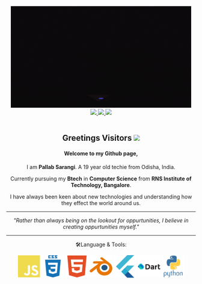 <div id="header" align="center"> 
  <img src="https://github.com/29thSarangi/29thSarangi/blob/main/giphy.gif">
  <div id="badges">
    <a href="https://www.linkedin.com/in/pallab-sarangi-424644275/">
      <img src="https://www.shields.io/badge/LinkedIn-blue?style=for-the-badge&logo=linkedin&logoColor=white">
    </a>
    <a href="https://www.instagram.com/pallab2o/">
      <img src="https://www.shields.io/badge/Instagram-red?style=for-the-badge&logo=instagram&logoColor=white">
    </a>
    <a href="https://twitter.com/pallab2902">
      <img src="https://www.shields.io/badge/Twitter-blue?style=for-the-badge&logo=twitter&logoColor=white">
    </a>
  </div>
  
 <img src="https://komarev.com/ghpvc/?username=29thSarangi&style=flat-square&color=blue" alt=""/>
  <div>
  <h2>
  Greetings Visitors
  <img src="https://media.giphy.com/media/hvRJCLFzcasrR4ia7z/giphy.gif" width="30px">
  </h2>
  <h4>Welcome to my Github page,</h4>
  </div>
  
  <div>
   
  <p> I am <b>Pallab Sarangi</b>. A 19 year old techie from Odisha, India. </p>
  <p> Currently pursuing my <b>Btech</b> in <b>Computer Science</b> from <b>RNS Institute of Technology, Bangalore</b>.</p> 
  <p>I have always been keen about new technologies and understanding how they effect the world around us.</p> 

  ---
  
  <em> "Rather than always being on the lookout for oppurtunities, I believe in creating oppurtunities myself."</em>
  </div>
  
  ---
  
  :hammer_and_wrench:Language & Tools:
  <div>
    <img src="https://github.com/devicons/devicon/blob/1119b9f84c0290e0f0b38982099a2bd027a48bf1/icons/javascript/javascript-plain.svg?plain=1" width="60">
    <img src="https://github.com/devicons/devicon/blob/1119b9f84c0290e0f0b38982099a2bd027a48bf1/icons/css3/css3-plain-wordmark.svg?plain=1" width="60">
    <img src="https://github.com/devicons/devicon/blob/1119b9f84c0290e0f0b38982099a2bd027a48bf1/icons/html5/html5-plain.svg?plain=1" width="60">
    <img src="https://github.com/devicons/devicon/blob/1119b9f84c0290e0f0b38982099a2bd027a48bf1/icons/blender/blender-original.svg" width="60">
    <img src="https://github.com/devicons/devicon/blob/1119b9f84c0290e0f0b38982099a2bd027a48bf1/icons/flutter/flutter-original.svg" width="60">
    <img src="https://github.com/devicons/devicon/blob/1119b9f84c0290e0f0b38982099a2bd027a48bf1/icons/dart/dart-original-wordmark.svg" width="60">
     <img src="https://github.com/devicons/devicon/blob/1119b9f84c0290e0f0b38982099a2bd027a48bf1/icons/python/python-original-wordmark.svg" width="60">
     <!--<img src="" width="60">
     <img src="" width="60">
     <img src="" width="60">
     <img src="" width="60">
     <img src="" width="60">
     <img src="" width="60">
     <img src="" width="60">
     <img src="" width="60">
     <img src="" width="60">
     <img src="" width="60">
     <img src="" width="60">-->
     
    
    
  </div>
  


  
  
  
  
  
  
  
  
 
  
